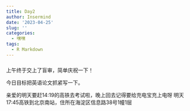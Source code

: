 ```yaml
---
title: Day2
author: Insermind
date: '2023-04-25'
slug: ''
categories:
  - 嘿嘿
tags:
  - R Markdown
---
```

###
上午终于交上了盲审，简单庆祝一下！

今日目标把英语论文抓紧写一下。

亲爱的明天要赶14:19的高铁去考试啦，晚上回去记得要给充电宝充上电呀
明天17:45高铁到北京南站，住所在海淀区信息路38号1幢1层
